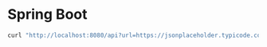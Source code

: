 # Spring Boot

```bash
curl "http://localhost:8080/api?url=https://jsonplaceholder.typicode.com/todos/1"
```
